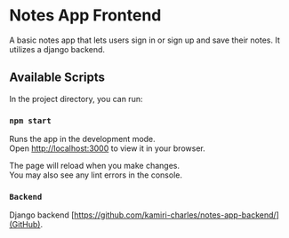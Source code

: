 # Notes App Frontend

A basic notes app that lets users sign in or sign up and save their notes. It utilizes a django backend.

## Available Scripts

In the project directory, you can run:

### `npm start`

Runs the app in the development mode.\
Open [http://localhost:3000](http://localhost:3000) to view it in your browser.

The page will reload when you make changes.\
You may also see any lint errors in the console.

### `Backend`
Django backend [https://github.com/kamiri-charles/notes-app-backend/](GitHub).
